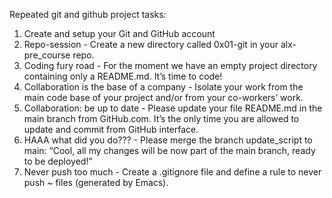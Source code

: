 Repeated git and github project tasks:

1. Create and setup your Git and GitHub account
2. Repo-session - Create a new directory called 0x01-git in your alx-pre_course repo.
3. Coding fury road - For the moment we have an empty project directory containing only a README.md. It’s time to code!
4. Collaboration is the base of a company - Isolate your work from the main code base of your project and/or from your co-workers’ work.
5. Collaboration: be up to date - Please update your file README.md in the main branch from GitHub.com. It’s the only time you are allowed to update and commit from GitHub interface.
6. HAAA what did you do??? - Please merge the branch update_script to main: “Cool, all my changes will be now part of the main branch, ready to be deployed!”
7. Never push too much - Create a .gitignore file and define a rule to never push ~ files (generated by Emacs).


